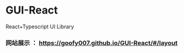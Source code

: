 # GUI-React
React+Typescript UI Library

### 网站展示 ： <https://goofy007.github.io/GUI-React/#/layout>

